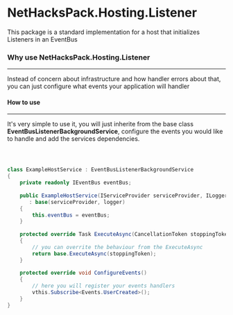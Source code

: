 ﻿NetHacksPack.Hosting.Listener
=====================
This package is a standard implementation for a host that initializes Listeners in an EventBus

### Why use NetHacksPack.Hosting.Listener
---
Instead of concern about infrastructure and how handler errors about that, you can just configure what events your application will handler

#### How to use
---

It's very simple to use it, you will just inherite from the base class **EventBusListenerBackgroundService**, configure the events you would like to handle and add the services dependencies.

```c#



class ExampleHostService : EventBusListenerBackgroundService
{
    private readonly IEventBus eventBus;
    
    public ExampleHostService(IServiceProvider serviceProvider, ILogger<EventBusListenerBackgroundService> logger, IEventBus eventBus)
       : base(serviceProvider, logger)
    {
        this.eventBus = eventBus;
    }
    
    protected override Task ExecuteAsync(CancellationToken stoppingToken)
    {
        // you can overrite the behaviour from the ExecuteAsync
        return base.ExecuteAsync(stoppingToken);
    }
    
    protected override void ConfigureEvents()
    {
        // here you will register your events handlers
        vthis.Subscribe<Events.UserCreated>();
    }
}

```
